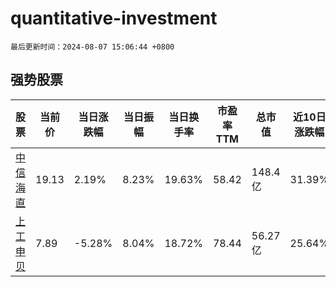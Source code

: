 # quantitative-investment

`最后更新时间：2024-08-07 15:06:44 +0800`

## 强势股票

|股票|当前价|当日涨跌幅|当日振幅|当日换手率|市盈率TTM|总市值|近10日涨跌幅|
|----|----|----|----|----|----|----|----|
|[中信海直](https://xueqiu.com/S/SZ000099)|19.13|2.19%|8.23%|19.63%|58.42|148.4亿|31.39%|
|[上工申贝](https://xueqiu.com/S/SH600843)|7.89|-5.28%|8.04%|18.72%|78.44|56.27亿|25.64%|
